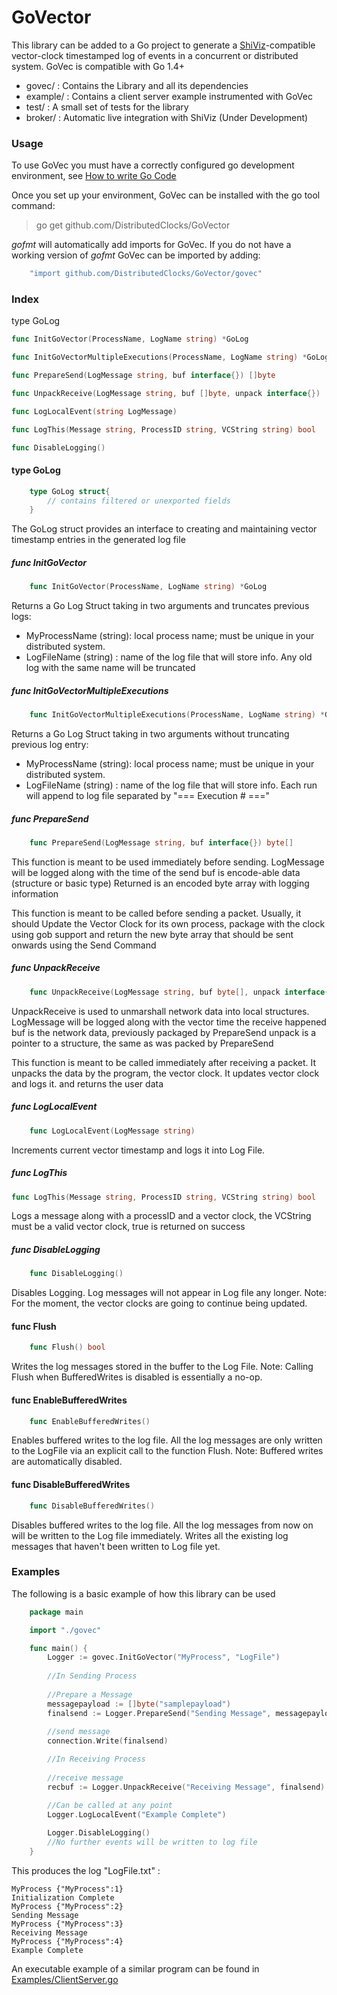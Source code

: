 GoVector
========

This library can be added to a Go project to
generate a [ShiViz](http://bestchai.bitbucket.io/shiviz/)-compatible
vector-clock timestamped log of events in a concurrent or distributed system.
GoVec is compatible with Go 1.4+ 

* govec/    : Contains the Library and all its dependencies
* example/  : Contains a client server example instrumented with GoVec
* test/     : A small set of tests for the library
* broker/   : Automatic live integration with ShiViz (Under
  Development)

### Usage

To use GoVec you must have a correctly configured go development
environment, see [How to write Go
Code](https://golang.org/doc/code.html)

Once you set up your environment, GoVec can be installed with the go
tool command:

> go get github.com/DistributedClocks/GoVector

*gofmt* will automatically add imports for GoVec. If you do not have a
working version of *gofmt* GoVec can be imported by adding:

```go
    "import github.com/DistributedClocks/GoVector/govec"
```

### Index

type GoLog
```go
func InitGoVector(ProcessName, LogName string) *GoLog
```
```go
func InitGoVectorMultipleExecutions(ProcessName, LogName string) *GoLog
```
```go
func PrepareSend(LogMessage string, buf interface{}) []byte
```
```go
func UnpackReceive(LogMessage string, buf []byte, unpack interface{})
```
```go
func LogLocalEvent(string LogMessage)
```
```go
func LogThis(Message string, ProcessID string, VCString string) bool
```
```go
func DisableLogging()
```

####   type GoLog

```go
	type GoLog struct{
		// contains filtered or unexported fields
	}
```
 The GoLog struct provides an interface to creating and maintaining vector timestamp entries in the generated log file
 
#####   func InitGoVector
```go
	func InitGoVector(ProcessName, LogName string) *GoLog
```
Returns a Go Log Struct taking in two arguments and truncates previous logs:
* MyProcessName (string): local process name; must be unique in your distributed system.
* LogFileName (string) : name of the log file that will store info. Any old log with the same name will be truncated


#####   func InitGoVectorMultipleExecutions
```go
	func InitGoVectorMultipleExecutions(ProcessName, LogName string) *GoLog
```
Returns a Go Log Struct taking in two arguments without truncating previous log entry:
* MyProcessName (string): local process name; must be unique in your distributed system.
* LogFileName (string) : name of the log file that will store info. Each run will append to log file separated 
by "=== Execution # ==="

#####   func PrepareSend
```go
	func PrepareSend(LogMessage string, buf interface{}) byte[]
```
This function is meant to be used immediately before sending.
LogMessage will be logged along with the time of the send
buf is encode-able data (structure or basic type)
Returned is an encoded byte array with logging information

This function is meant to be called before sending a packet. Usually,
it should Update the Vector Clock for its own process, package with the clock
using gob support and return the new byte array that should be sent onwards
using the Send Command

#####   func UnpackReceive
```go
	func UnpackReceive(LogMessage string, buf byte[], unpack interface{})
```

UnpackReceive is used to unmarshall network data into local structures.
LogMessage will be logged along with the vector time the receive happened
buf is the network data, previously packaged by PrepareSend unpack is
a pointer to a structure, the same as was packed by PrepareSend

This function is meant to be called immediately after receiving
a packet. It unpacks the data by the program, the vector clock. It
updates vector clock and logs it. and returns the user data

#####   func LogLocalEvent
```go
	func LogLocalEvent(LogMessage string)
```
Increments current vector timestamp and logs it into Log File. 

##### func LogThis

```go
func LogThis(Message string, ProcessID string, VCString string) bool
```
Logs a message along with a processID and a vector clock, the VCString
must be a valid vector clock, true is returned on success

#####   func DisableLogging
```go
	func DisableLogging()
```

Disables Logging. Log messages will not appear in Log file any longer.
Note: For the moment, the vector clocks are going to continue being updated.

#### func Flush
```go
    func Flush() bool
```

Writes the log messages stored in the buffer to the Log File.
Note: Calling Flush when BufferedWrites is disabled is essentially a no-op.

#### func EnableBufferedWrites
```go
    func EnableBufferedWrites()
```

Enables buffered writes to the log file. All the log messages are only written
to the LogFile via an explicit call to the function Flush.
Note: Buffered writes are automatically disabled.

#### func DisableBufferedWrites
```go
    func DisableBufferedWrites()
```

Disables buffered writes to the log file. All the log messages from now on
will be written to the Log file immediately. Writes all the existing
log messages that haven't been written to Log file yet.

###   Examples

The following is a basic example of how this library can be used 
```go
	package main

	import "./govec"

	func main() {
		Logger := govec.InitGoVector("MyProcess", "LogFile")
		
		//In Sending Process
		
		//Prepare a Message
		messagepayload := []byte("samplepayload")
		finalsend := Logger.PrepareSend("Sending Message", messagepayload)
		
		//send message
		connection.Write(finalsend)

		//In Receiving Process
		
		//receive message
		recbuf := Logger.UnpackReceive("Receiving Message", finalsend)

		//Can be called at any point 
		Logger.LogLocalEvent("Example Complete")
		
		Logger.DisableLogging()
		//No further events will be written to log file
	}
```

This produces the log "LogFile.txt" :

	MyProcess {"MyProcess":1}
	Initialization Complete
	MyProcess {"MyProcess":2}
	Sending Message
	MyProcess {"MyProcess":3}
	Receiving Message
	MyProcess {"MyProcess":4}
	Example Complete

An executable example of a similar program can be found in
[Examples/ClientServer.go](https://github.com/DistributedClocks/GoVector/blob/master/example/ClientServer.go)

<!-- July 2017: Brokers are no longer supported, maybe they will come back.

### VectorBroker

type VectorBroker
   * func Init(logfilename string, pubport string, subport string)

### Usage

    A simple stand-alone program can be found in server/broker/runbroker.go 
    which will setup a broker with command line parameters.
   	Usage is: 
    "go run ./runbroker (-logpath logpath) -pubport pubport -subport subport"

    Tests can be run via GoVector/test/broker_test.go and "go test" with the 
    Go-Check package (https://labix.org/gocheck). To get this package use 
    "go get gopkg.in/check.v1".
    
Detailed Setup:

Step 1:

    Create a Global Variable of type brokervec.VectorBroker and Initialize 
    it like this =

    broker.Init(logpath, pubport, subport)
    
    Where:
    - the logpath is the path and name of the log file you want created, or 
    "" if no log file is wanted. E.g. "C:/temp/test" will result in the file 
    "C:/temp/test-log.txt" being created.
    - the pubport is the port you want to be open for publishers to send
    messages to the broker.
    - the subport is the port you want to be open for subscribers to receive 
    messages from the broker.

Step 2:

    Setup your GoVec so that the real-time boolean is set to true and the correct
    brokeraddr and brokerpubport values are set in the Initialize method you
    intend to use.

Step 3 (optional):

    Setup a Subscriber to connect to the broker via a WebSocket over the correct
    subport. For example, setup a web browser running JavaScript to connect and
    display messages as they are received. Make RPC calls by sending a JSON 
    object of the form:
            var msg = {
            method: "SubManager.AddFilter", 
            params: [{"Nonce":nonce, "Regex":regex}], 
            id: 0
            }
            var text = JSON.stringify(msg)

####   RPC Calls

    Publisher RPC calls are made automatically from the GoVec library if the 
    broker is enabled.
    
    Subscriber RPC calls:
    * AddNetworkFilter(nonce string, reply *string)
        Filters messages so that only network messages are sent to the 
        subscriber.      
    * RemoveNetworkFilter(nonce string, reply *string)
        Filters messages so that both network and local messages are sent to the 
        subscriber.
    * SendOldMessages(nonce string, reply *string)
        Sends any messages received before the requesting subscriber subscribed.
  -->
